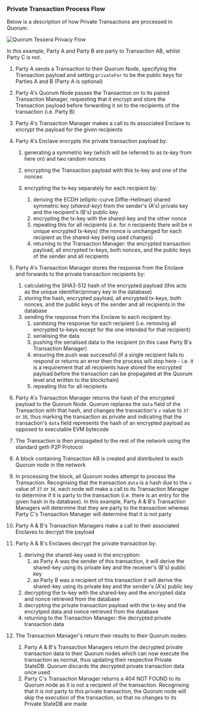 ### Private Transaction Process Flow

Below is a description of how Private Transactions are processed in Quorum:

![Quorum Tessera Privacy Flow](https://github.com/jpmorganchase/tessera/raw/master/Tessera%20Privacy%20flow.jpeg)

In this example, Party A and Party B are party to Transaction AB, whilst Party C is not.

1. Party A sends a Transaction to their Quorum Node, specifying the Transaction payload and setting `privateFor` to be the public keys for Parties A and B (Party A is optional)
1. Party A's Quorum Node passes the Transaction on to its paired Transaction Manager, requesting that it encrypt and store the Transaction payload before forwarding it on to the recipients of the transaction (i.e. Party B)
1. Party A's Transaction Manager makes a call to its associated Enclave to encrypt the payload for the given recipients
1. Party A's Enclave encrypts the private transaction payload by: 
      
    1. generating a symmetric key (which will be referred to as *tx-key* from here on) and two random nonces 
    1. encrypting the Transaction payload with this tx-key and one of the nonces
    1. encrypting the tx-key separately for each recipient by:
    
        1. deriving the ECDH (elliptic-curve Diffie-Hellman) shared symmetric key (*shared-key*) from the sender's (A's) private key and the recipient's (B's) public key
        1. encrypting the tx-key with the shared-key and the other nonce
        1. repeating this for all recipients (i.e. for *n* recipients there will be *n* unique encrypted tx-keys) (the nonce is unchanged for each recipient as the shared-key being used changes)
        1. returning to the Transaction Manager: the encrypted transaction payload, all encrypted tx-keys, both nonces, and the public keys of the sender and all recipients

1. Party A's Transaction Manager stores the response from the Enclave and forwards to the private transaction recipients by:
    1. calculating the SHA3-512 hash of the encrypted payload (this acts as the unique identifier/primary key in the database)
    1. storing the hash, encrypted payload, all encrypted tx-keys, both nonces, and the public keys of the sender and all recipients in the database
    1. sending the response from the Enclave to each recipient by:
        1. sanitising the response for each recipient (i.e. removing all encrypted tx-keys except for the one intended for that recipient)
        1. serialising the data
        1. pushing the serialised data to the recipient (in this case Party B's Transaction Manager)
        1. ensuring the push was successful (if a single recipient fails to respond or returns an error then the process will stop here - i.e. it is a requirement that all recipients have stored the encrypted payload before the transaction can be propagated at the Quorum level and written to the blockchain)
        1. repeating this for all recipients 
1. Party A's Transaction Manager returns the hash of the encrypted payload to the Quorum Node.  Quorum replaces the `data` field of the Transaction with that hash, and changes the transaction's `v` value to `37` or `38`, thus marking the transaction as private and indicating that the transaction's `data` field represents the hash of an encrypted payload as opposed to executable EVM bytecode
1. The Transaction is then propagated to the rest of the network using the standard geth P2P Protocol
1. A block containing Transaction AB is created and distributed to each Quorum node in the network
1. In processing the block, all Quorum nodes attempt to process the Transaction.  Recognising that the transaction `data` is a hash due to the `v` value of `37` or `38`, each node will make a call to its Transaction Manager to determine if it is party to the transaction (i.e. there is an entry for the given hash in its database).  In this example, Party A & B's Transaction Managers will determine that they are party to the transaction whereas Party C's Transaction Manager will determine that it is not party
1. Party A & B's Transaction Managers make a call to their associated Enclaves to decrypt the payload
1. Party A & B's Enclaves decrypt the private transaction by:
    1. deriving the shared-key used in the encryption:
        1. as Party A was the sender of this transaction, it will derive the shared-key using its private key and the receiver's (B's) public key
        1. as Party B was a recipient of this transaction it will derive the shared-key using its private key and the sender's (A's) public key
    1. decrypting the tx-key with the shared-key and the encrypted data and nonce retrieved from the database
    1. decrypting the private transaction payload with the tx-key and the encrytped data and nonce retrieved from the database
    1. returning to the Transaction Manager: the decrypted private transaction data
1. The Transaction Manager's return their results to their Quorum nodes:
    1. Party A & B's Transaction Managers return the decrypted private transaction data to their Quorum nodes which can now execute the transaction as normal, thus updating their respective Private StateDB.  Quorum discards the decrypted private transaction data once used 
    1. Party C's Transaction Manager returns a 404 NOT FOUND to its Quorum node as it is not a recipient of the transaction.  Recognising that it is not party to this private transaction, the Quorum node will skip the execution of the transaction, so that no changes to its Private StateDB are made    


